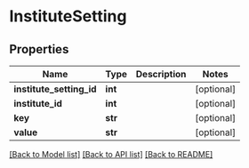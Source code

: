 # InstituteSetting

## Properties
Name | Type | Description | Notes
------------ | ------------- | ------------- | -------------
**institute_setting_id** | **int** |  | [optional] 
**institute_id** | **int** |  | [optional] 
**key** | **str** |  | [optional] 
**value** | **str** |  | [optional] 

[[Back to Model list]](../README.md#documentation-for-models) [[Back to API list]](../README.md#documentation-for-api-endpoints) [[Back to README]](../README.md)


